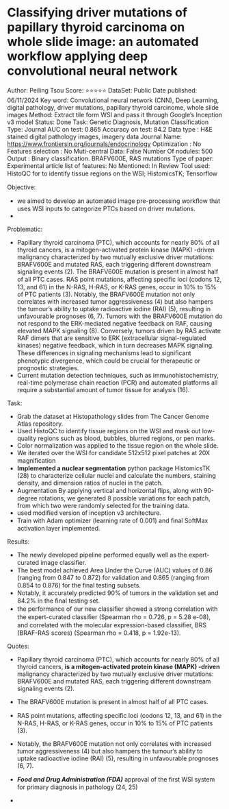 # Classifying driver mutations of papillary thyroid carcinoma on whole slide image: an automated workflow applying deep convolutional neural network

Author: Peiling Tsou
Score: ⭐️⭐️⭐️⭐️⭐️
DataSet: Public 
Date published: 06/11/2024
Key word: Convolutional neural network (CNN), Deep Learning, digital pathology, driver mutations, papillary thyroid carcinome, whole slide images
Method: Extract tile form WSI and pass it through Google’s Inception v3 model
Status: Done
Task: Genetic Diagnosis, Mutation Classification
Type: Journal
AUC on test: 0.865
Accuracy on test: 84.2
Data type : H&E stained digital pathology images, imagery data
Journal Name: https://www.frontiersin.org/journals/endocrinology
Optimization : No
Features selection : No
Muti-central Data: False
Number Of nodules: 500
Output :  Binary classification. BRAFV600E, RAS mutations 
Type of paper: Experimental article
list of features: No
Mentioned: In Review
Tool used: HistoQC for to identify tissue regions on the WSI; HistomicsTK; Tensorﬂow

Objective:

- we aimed to develop an automated image pre-processing workﬂow that uses WSI inputs to categorize PTCs based on driver mutations.
- 

Problematic:

- Papillary thyroid carcinoma (PTC), which accounts for nearly 80% of all thyroid cancers, is a
mitogen-activated protein kinase (MAPK) -driven malignancy characterized by two mutually exclusive driver mutations: BRAFV600E and mutated RAS, each triggering different downstream signaling events (2). The BRAFV600E mutation is present in almost half of all PTC cases. RAS point mutations, affecting speciﬁc loci (codons 12, 13, and 61) in the N-RAS, H-RAS, or K-RAS genes, occur in 10% to 15% of PTC patients (3). Notably, the BRAFV600E mutation not only correlates with increased tumor aggressiveness (4) but also hampers the tumour’s ability to uptake radioactive iodine (RAI) (5), resulting in unfavourable prognoses (6, 7). Tumors with the BRAFV600E mutation do not respond to the ERK-mediated negative feedback on RAF, causing elevated MAPK signaling (8). Conversely, tumors driven by RAS activate RAF dimers that are sensitive to ERK (extracellular signal-regulated kinases) negative feedback, which in turn decreases MAPK signaling. These differences in signaling mechanisms lead to signiﬁcant phenotypic divergence, which could be crucial for therapeutic or prognostic strategies.
- Current mutation detection techniques, such as immunohistochemistry, real-time polymerase chain reaction (PCR) and automated platforms all require a substantial amount of tumor tissue for analysis (16).

Task:

- Grab the dataset at Histopathology slides from The Cancer Genome Atlas repository.
- Used HistoQC to identify tissue regions on the WSI and mask out low-quality regions such as blood, bubbles, blurred regions, or pen marks.
- Color normalization was applied to the tissue region on the whole slide.
- We iterated over the WSI for candidate 512x512 pixel patches at 20X magniﬁcation
- **Implemented a nuclear segmentation** python package HistomicsTK (28) to characterize cellular nuclei and calculate the numbers, staining density, and dimension ratios of nuclei in the patch.
- Augmentation By applying vertical and horizontal ﬂips, along with 90-degree rotations, we generated 8 possible variations for each patch, from which two were randomly selected for the training data.
- used modified version of inception v3 architecture.
- Train with Adam optimizer (learning rate of 0.001) and ﬁnal SoftMax activation layer implemented.

Results:

- The newly developed pipeline performed equally well as the expert-curated image classiﬁer.
- The best model achieved Area Under the Curve (AUC) values of 0.86 (ranging from 0.847 to 0.872) for validation and 0.865 (ranging from 0.854 to 0.876) for the ﬁnal testing subsets.
- Notably, it accurately predicted 90% of tumors in the validation set and 84.2% in the ﬁnal testing set.
- the performance of our new classiﬁer showed a strong correlation with the expert-curated classiﬁer (Spearman rho = 0.726, p = 5.28 e-08), and correlated with the molecular expression-based classiﬁer, BRS (BRAF-RAS scores) (Spearman rho = 0.418, p = 1.92e-13).

Quotes:

- Papillary thyroid carcinoma (PTC), which accounts for nearly 80% of all thyroid cancers, **is a
mitogen-activated protein kinase (MAPK) -driven** malignancy characterized by two mutually exclusive driver mutations: BRAFV600E and mutated RAS, each triggering different downstream signaling events (2).
- The BRAFV600E mutation is present in almost half of all PTC cases.
- RAS point mutations, affecting speciﬁc loci (codons 12, 13, and 61) in the N-RAS, H-RAS, or K-RAS genes, occur in 10% to 15% of PTC patients (3).
- Notably, the BRAFV600E mutation not only correlates with increased tumor aggressiveness (4) but also hampers the tumour’s ability to uptake radioactive iodine (RAI) (5), resulting in unfavourable prognoses (6, 7).

- ***Food and Drug Administration (FDA)*** approval of the ﬁrst WSI system for primary diagnosis in pathology (24, 25)
-